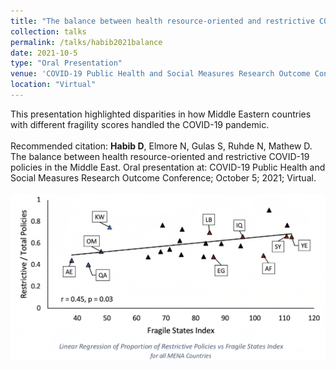 ```yaml
---	
title: "The balance between health resource-oriented and restrictive COVID-19 policies in the Middle East"	
collection: talks	
permalink: /talks/habib2021balance	
date: 2021-10-5
type: "Oral Presentation"
venue: 'COVID-19 Public Health and Social Measures Research Outcome Conference'
location: "Virtual"
---	
```

This presentation highlighted disparities in how Middle Eastern countries with different fragility scores handled the COVID-19 pandemic. 
<br><br>
Recommended citation: **Habib D**, Elmore N, Gulas S, Ruhde N, Mathew D. The balance between health resource-oriented and restrictive COVID-19 policies in the Middle East. Oral presentation at: COVID-19 Public Health and Social Measures Research Outcome Conference; October 5; 2021; Virtual.
<br><br>
![Linear Regression Graph Depicting an Association between Higher State Fragility and Higher Proportion of Restrictive rather than Health-resource Oriented COVID-19 Policies](../images/habib2021balance.png)
